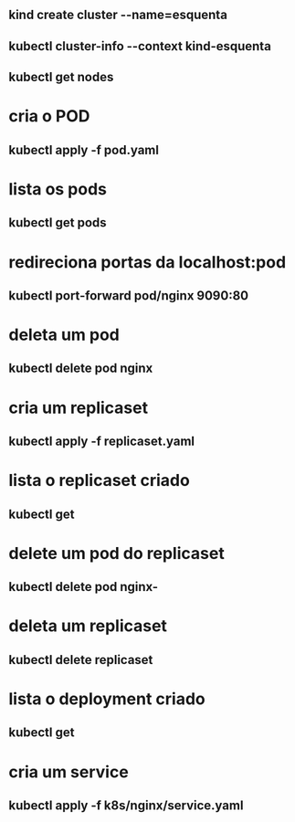 ## kind create cluster --name=esquenta
## kubectl cluster-info --context kind-esquenta
## kubectl get nodes

# cria o POD
## kubectl apply -f pod.yaml

# lista os pods
## kubectl get pods

# redireciona portas da localhost:pod
## kubectl port-forward pod/nginx 9090:80

# deleta um pod
## kubectl delete pod nginx

# cria um replicaset
## kubectl apply -f replicaset.yaml

# lista o replicaset criado
## kubectl get <replicaset>

# delete um pod do replicaset
## kubectl delete pod nginx-<fq94d>

# deleta um replicaset
## kubectl delete replicaset <nome>

# lista o deployment criado
## kubectl get <deployment>

# cria um service
## kubectl apply -f k8s/nginx/service.yaml